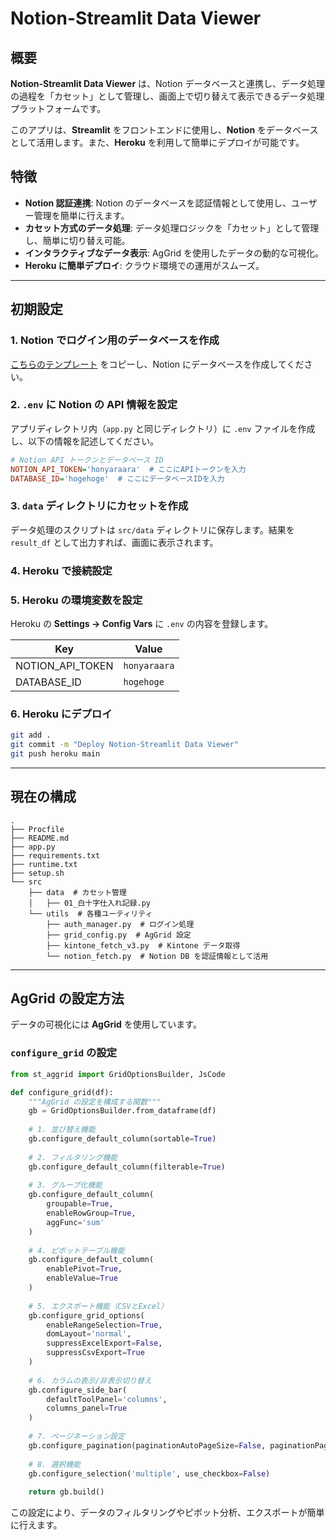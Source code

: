 # Notion-Streamlit Data Viewer

## 概要

**Notion-Streamlit Data Viewer** は、Notion データベースと連携し、データ処理の過程を「カセット」として管理し、画面上で切り替えて表示できるデータ処理プラットフォームです。

このアプリは、**Streamlit** をフロントエンドに使用し、**Notion** をデータベースとして活用します。また、**Heroku** を利用して簡単にデプロイが可能です。

## 特徴

- **Notion 認証連携**: Notion のデータベースを認証情報として使用し、ユーザー管理を簡単に行えます。
- **カセット方式のデータ処理**: データ処理ロジックを「カセット」として管理し、簡単に切り替え可能。
- **インタラクティブなデータ表示**: AgGrid を使用したデータの動的な可視化。
- **Heroku に簡単デプロイ**: クラウド環境での運用がスムーズ。

---

## 初期設定

### 1. Notion でログイン用のデータベースを作成

[こちらのテンプレート](https://www.notion.so/03_login-1b0f4e3e47b180839a57cd35885b4e75?pvs=21) をコピーし、Notion にデータベースを作成してください。

### 2. `.env` に Notion の API 情報を設定

アプリディレクトリ内（`app.py` と同じディレクトリ）に `.env` ファイルを作成し、以下の情報を記述してください。

```ini
# Notion API トークンとデータベース ID
NOTION_API_TOKEN='honyaraara'  # ここにAPIトークンを入力
DATABASE_ID='hogehoge'  # ここにデータベースIDを入力
```

### 3. `data` ディレクトリにカセットを作成

データ処理のスクリプトは `src/data` ディレクトリに保存します。結果を `result_df` として出力すれば、画面に表示されます。

### 4. Heroku で接続設定

### 5. Heroku の環境変数を設定

Heroku の **Settings → Config Vars** に `.env` の内容を登録します。

| Key | Value |
|------|------|
| NOTION_API_TOKEN | `honyaraara` |
| DATABASE_ID | `hogehoge` |

### 6. Heroku にデプロイ

```sh
git add .
git commit -m "Deploy Notion-Streamlit Data Viewer"
git push heroku main
```

---

## 現在の構成

```plaintext
.
├── Procfile
├── README.md
├── app.py
├── requirements.txt
├── runtime.txt
├── setup.sh
└── src
    ├── data  # カセット管理
    │   ├── 01_白十字仕入れ記録.py
    └── utils  # 各種ユーティリティ
        ├── auth_manager.py  # ログイン処理
        ├── grid_config.py  # AgGrid 設定
        ├── kintone_fetch_v3.py  # Kintone データ取得
        └── notion_fetch.py  # Notion DB を認証情報として活用
```

---

## AgGrid の設定方法

データの可視化には **AgGrid** を使用しています。

### **`configure_grid` の設定**

```python
from st_aggrid import GridOptionsBuilder, JsCode

def configure_grid(df):
    """AgGrid の設定を構成する関数"""
    gb = GridOptionsBuilder.from_dataframe(df)
    
    # 1. 並び替え機能
    gb.configure_default_column(sortable=True)
    
    # 2. フィルタリング機能
    gb.configure_default_column(filterable=True)
    
    # 3. グループ化機能
    gb.configure_default_column(
        groupable=True,
        enableRowGroup=True,
        aggFunc='sum'
    )
    
    # 4. ピボットテーブル機能
    gb.configure_default_column(
        enablePivot=True,
        enableValue=True
    )
    
    # 5. エクスポート機能（CSVとExcel）
    gb.configure_grid_options(
        enableRangeSelection=True,
        domLayout='normal',
        suppressExcelExport=False,
        suppressCsvExport=True
    )
    
    # 6. カラムの表示/非表示切り替え
    gb.configure_side_bar(
        defaultToolPanel='columns',
        columns_panel=True
    )
    
    # 7. ページネーション設定
    gb.configure_pagination(paginationAutoPageSize=False, paginationPageSize=15)
    
    # 8. 選択機能
    gb.configure_selection('multiple', use_checkbox=False)
    
    return gb.build()
```

この設定により、データのフィルタリングやピボット分析、エクスポートが簡単に行えます。

